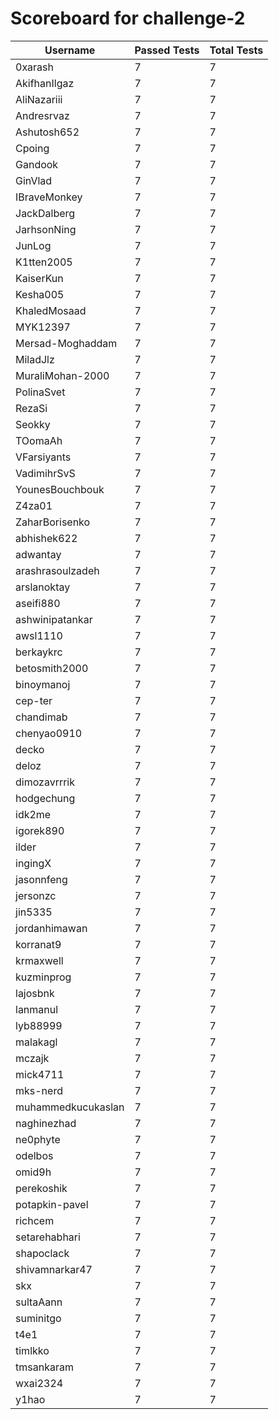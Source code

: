 # Scoreboard for challenge-2
| Username   | Passed Tests | Total Tests |
|------------|--------------|-------------|
| 0xarash | 7 | 7 |
| AkifhanIlgaz | 7 | 7 |
| AliNazariii | 7 | 7 |
| Andresrvaz | 7 | 7 |
| Ashutosh652 | 7 | 7 |
| Cpoing | 7 | 7 |
| Gandook | 7 | 7 |
| GinVlad | 7 | 7 |
| IBraveMonkey | 7 | 7 |
| JackDalberg | 7 | 7 |
| JarhsonNing | 7 | 7 |
| JunLog | 7 | 7 |
| K1tten2005 | 7 | 7 |
| KaiserKun | 7 | 7 |
| Kesha005 | 7 | 7 |
| KhaledMosaad | 7 | 7 |
| MYK12397 | 7 | 7 |
| Mersad-Moghaddam | 7 | 7 |
| MiladJlz | 7 | 7 |
| MuraliMohan-2000 | 7 | 7 |
| PolinaSvet | 7 | 7 |
| RezaSi | 7 | 7 |
| Seokky | 7 | 7 |
| TOomaAh | 7 | 7 |
| VFarsiyants | 7 | 7 |
| VadimihrSvS | 7 | 7 |
| YounesBouchbouk | 7 | 7 |
| Z4za01 | 7 | 7 |
| ZaharBorisenko | 7 | 7 |
| abhishek622 | 7 | 7 |
| adwantay | 7 | 7 |
| arashrasoulzadeh | 7 | 7 |
| arslanoktay | 7 | 7 |
| aseifi880 | 7 | 7 |
| ashwinipatankar | 7 | 7 |
| awsl1110 | 7 | 7 |
| berkaykrc | 7 | 7 |
| betosmith2000 | 7 | 7 |
| binoymanoj | 7 | 7 |
| cep-ter | 7 | 7 |
| chandimab | 7 | 7 |
| chenyao0910 | 7 | 7 |
| decko | 7 | 7 |
| deloz | 7 | 7 |
| dimozavrrrik | 7 | 7 |
| hodgechung | 7 | 7 |
| idk2me | 7 | 7 |
| igorek890 | 7 | 7 |
| ilder | 7 | 7 |
| ingingX | 7 | 7 |
| jasonnfeng | 7 | 7 |
| jersonzc | 7 | 7 |
| jin5335 | 7 | 7 |
| jordanhimawan | 7 | 7 |
| korranat9 | 7 | 7 |
| krmaxwell | 7 | 7 |
| kuzminprog | 7 | 7 |
| lajosbnk | 7 | 7 |
| lanmanul | 7 | 7 |
| lyb88999 | 7 | 7 |
| malakagl | 7 | 7 |
| mczajk | 7 | 7 |
| mick4711 | 7 | 7 |
| mks-nerd | 7 | 7 |
| muhammedkucukaslan | 7 | 7 |
| naghinezhad | 7 | 7 |
| ne0phyte | 7 | 7 |
| odelbos | 7 | 7 |
| omid9h | 7 | 7 |
| perekoshik | 7 | 7 |
| potapkin-pavel | 7 | 7 |
| richcem | 7 | 7 |
| setarehabhari | 7 | 7 |
| shapoclack | 7 | 7 |
| shivamnarkar47 | 7 | 7 |
| skx | 7 | 7 |
| sultaAann | 7 | 7 |
| suminitgo | 7 | 7 |
| t4e1 | 7 | 7 |
| timlkko | 7 | 7 |
| tmsankaram | 7 | 7 |
| wxai2324 | 7 | 7 |
| y1hao | 7 | 7 |
